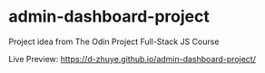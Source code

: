 # admin-dashboard-project
Project idea from The Odin Project Full-Stack JS Course

Live Preview: https://d-zhuye.github.io/admin-dashboard-project/
